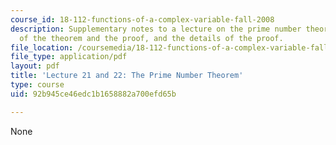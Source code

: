 ```yaml
---
course_id: 18-112-functions-of-a-complex-variable-fall-2008
description: Supplementary notes to a lecture on the prime number theorem, the history
  of the theorem and the proof, and the details of the proof.
file_location: /coursemedia/18-112-functions-of-a-complex-variable-fall-2008/92b945ce46edc1b1658882a700efd65b_lecture21_22.pdf
file_type: application/pdf
layout: pdf
title: 'Lecture 21 and 22: The Prime Number Theorem'
type: course
uid: 92b945ce46edc1b1658882a700efd65b

---
```

None